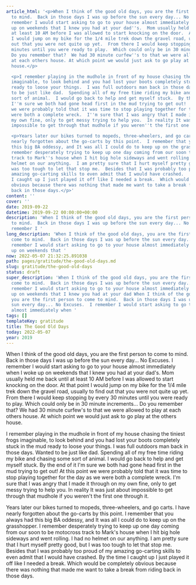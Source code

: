 ```yaml
---
article_html: '<p>When I think of the good old days, you are the first person to come
  to mind.  Back in those days I was up before the sun every day... No Excuses.  I
  remember I would start asking to go to your house almost immediately when I woke
  up on weekends that I knew you had at your dad''s.  Mom usually held me back until
  at least 10 AM before I was allowed to start knocking on the door.  At that point
  I would jump on my bike for the 1/4 mile trek down the gravel road, usually to find
  out that you were not quite up yet.  From there I would keep stopping by every 30
  minutes until you were ready to play.  Which could only be in 30 minute increments...
  Do you remember that?  We had 30 minute curfew''s to that we were allowed to play
  at each others house. At which point we would just ask to go play at the others
  house.</p>

  <p>I remember playing in the mudhole in front of my house chasing the tiniest frogs
  imaginable, to look behind and you had lost your boots completely stuck in the mud
  ready to loose your things.  I was full outdoors man back in those days.  Wanted
  to be just like dad.  Spending all of my free time riding my bike and chasing some
  sort of animal.  I would go back to help and get myself stuck.  By the end of it
  I''m sure we both had gone head first in the mud trying to get out!  At this point
  we were probably told that it was time to stop playing together for the day as we
  were both a complete wreck.  I''m sure that I was angry that I made it through on
  my own fine, only to get messy trying to help you.  In reality It was just about
  impossible to get through that mudhole if you weren''t the first one through it.</p>

  <p>Years later our bikes turned to mopeds, three-wheelers, and go carts.  I have
  nearly forgotten about the go-carts by this point.  I remember that you always had
  this big BA oddessy, and It was all I could do to keep up on the grasshopper.  I
  remember desperately trying to keep up one day coming from our soon to be motocross
  track to Mark''s house when I hit big hole sideways and went rolling.  I had no
  helmet on our anything.  I am pretty sure that I hurt myself pretty good, but I
  was too tough to let that stop me.  Besides that I was probably too proud of my
  amazing go-carting skills to even admit that I would have crashed.   By the time
  I caught up I just played it off like I needed a break.  Which would be completely
  obvious because there was nothing that made me want to take a break from riding
  back in those days.</p>'
content: ''
cover: ''
date: 2019-09-22
datetime: 2019-09-22 00:00:00+00:00
description: 'When I think of the good old days, you are the first person to come
  to mind.  Back in those days I was up before the sun every day... No Excuses.  I
  remember I '
long_description: 'When I think of the good old days, you are the first person to
  come to mind.  Back in those days I was up before the sun every day... No Excuses.  I
  remember I would start asking to go to your house almost immediately when I woke
  up on weekends that '
now: 2022-05-07 21:32:25.891038
path: pages/gratitude/the-good-old-days.md
slug: gratitude/the-good-old-days
status: draft
super_description: 'When I think of the good old days, you are the first person to
  come to mind.  Back in those days I was up before the sun every day... No Excuses.  I
  remember I would start asking to go to your house almost immediately when I woke
  up on weekends that I knew you had at your dad When I think of the good old days,
  you are the first person to come to mind.  Back in those days I was up before the
  sun every day... No Excuses.  I remember I would start asking to go to your house
  almost immediately when '
tags: []
templateKey: gratitude
title: The Good Old Days
today: 2022-05-07
year: 2019
---
```


When I think of the good old days, you are the first person to come to mind.  Back in those days I was up before the sun every day... No Excuses.  I remember I would start asking to go to your house almost immediately when I woke up on weekends that I knew you had at your dad's.  Mom usually held me back until at least 10 AM before I was allowed to start knocking on the door.  At that point I would jump on my bike for the 1/4 mile trek down the gravel road, usually to find out that you were not quite up yet.  From there I would keep stopping by every 30 minutes until you were ready to play.  Which could only be in 30 minute increments... Do you remember that?  We had 30 minute curfew's to that we were allowed to play at each others house. At which point we would just ask to go play at the others house.

I remember playing in the mudhole in front of my house chasing the tiniest frogs imaginable, to look behind and you had lost your boots completely stuck in the mud ready to loose your things.  I was full outdoors man back in those days.  Wanted to be just like dad.  Spending all of my free time riding my bike and chasing some sort of animal.  I would go back to help and get myself stuck.  By the end of it I'm sure we both had gone head first in the mud trying to get out!  At this point we were probably told that it was time to stop playing together for the day as we were both a complete wreck.  I'm sure that I was angry that I made it through on my own fine, only to get messy trying to help you.  In reality It was just about impossible to get through that mudhole if you weren't the first one through it.

Years later our bikes turned to mopeds, three-wheelers, and go carts.  I have nearly forgotten about the go-carts by this point.  I remember that you always had this big BA oddessy, and It was all I could do to keep up on the grasshopper.  I remember desperately trying to keep up one day coming from our soon to be motocross track to Mark's house when I hit big hole sideways and went rolling.  I had no helmet on our anything.  I am pretty sure that I hurt myself pretty good, but I was too tough to let that stop me.  Besides that I was probably too proud of my amazing go-carting skills to even admit that I would have crashed.   By the time I caught up I just played it off like I needed a break.  Which would be completely obvious because there was nothing that made me want to take a break from riding back in those days.